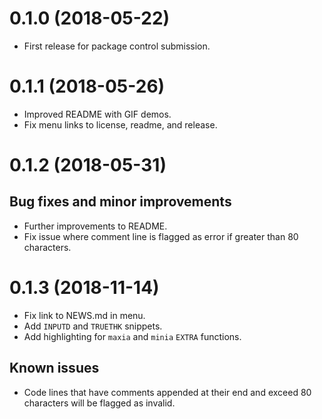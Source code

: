 # 0.1.0 (2018-05-22)

* First release for package control submission.

# 0.1.1 (2018-05-26)

* Improved README with GIF demos.
* Fix menu links to license, readme, and release.

# 0.1.2 (2018-05-31)

## Bug fixes and minor improvements

* Further improvements to README.
* Fix issue where comment line is flagged as error if greater than 80 characters.

# 0.1.3 (2018-11-14)

* Fix link to NEWS.md in menu.
* Add `INPUTD` and `TRUETHK` snippets.
* Add highlighting for `maxia` and `minia` `EXTRA` functions.

## Known issues

* Code lines that have comments appended at their end and exceed 80 characters will be flagged as invalid.
